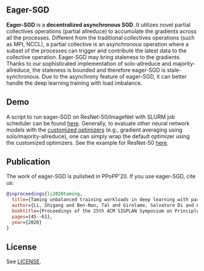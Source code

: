 Eager-SGD
---------

**Eager-SGD** is a **decentralized asynchronous SGD**. It utilizes novel partial collectives operations (partial allreduce) to accumulate the gradients across all the processes. Different from the traditional collectives operations (such as MPI, NCCL), a partial collective is an asynchronous operation where a subset of the processes can trigger and contribute the latest data to the collective operation. Eager-SGD may bring staleness to the gradients. Thanks to our sophisticated implementation of solo-allreduce and majority-allreduce, the staleness is bounded and therefore eager-SGD is stale-synchronous. Due to the asynchrony feature of eager-SGD, it can better handle the deep learning training with load imbalance.

Demo
---------
A script to run eager-SGD on ResNet-50/ImageNet with SLURM job scheduler can be found [here](https://github.com/Shigangli/eager-SGD/blob/master/test-models/tf-models-r1.11/official/resnet/test_scripts_imagenet/daint_eagersgd_imagenet.sh).
Generally, to evaluate other neural network models with the [customized optimizers](https://github.com/Shigangli/eager-SGD/blob/master/test-models/tf-models-r1.11/official/utils/) (e.g., gradient averaging using solo/majority-allreduce), one can simply wrap the default optimizer using the customized optimizers. See the example for ResNet-50 [here](https://github.com/Shigangli/eager-SGD/blob/master/test-models/tf-models-r1.11/official/resnet/resnet_run_loop_solo_imagenet_300.py#L384).

Publication
-----------

The work of eager-SGD is pulished in PPoPP'20. If you use eager-SGD, cite us:
```bibtex
@inproceedings{li2020taming,
  title={Taming unbalanced training workloads in deep learning with partial collective operations},
  author={Li, Shigang and Ben-Nun, Tal and Girolamo, Salvatore Di and Alistarh, Dan and Hoefler, Torsten},
  booktitle={Proceedings of the 25th ACM SIGPLAN Symposium on Principles and Practice of Parallel Programming},
  pages={45--61},
  year={2020}
}
```

License
-------
See [LICENSE](LICENSE).
